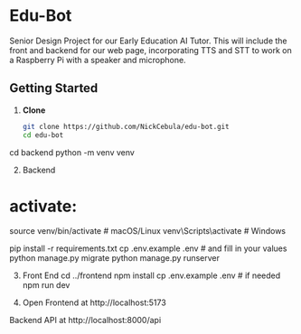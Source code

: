 # Edu-Bot
Senior Design Project for our Early Education AI Tutor. This will include the front and backend for our web page, incorporating TTS and STT to work on a Raspberry Pi with a speaker and microphone. 

## Getting Started

1. **Clone**  
   ```bash
   git clone https://github.com/NickCebula/edu-bot.git
   cd edu-bot
cd backend
python -m venv venv

2. Backend
# activate:
source venv/bin/activate  # macOS/Linux
venv\Scripts\activate     # Windows

pip install -r requirements.txt
cp .env.example .env      # and fill in your values
python manage.py migrate
python manage.py runserver

3. Front End
cd ../frontend
npm install
cp .env.example .env      # if needed
npm run dev

4. Open 
Frontend at http://localhost:5173

Backend API at http://localhost:8000/api

